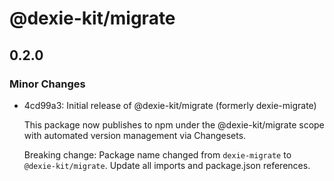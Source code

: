 # @dexie-kit/migrate

## 0.2.0

### Minor Changes

- 4cd99a3: Initial release of @dexie-kit/migrate (formerly dexie-migrate)

  This package now publishes to npm under the @dexie-kit/migrate scope with automated version management via Changesets.

  Breaking change: Package name changed from `dexie-migrate` to `@dexie-kit/migrate`. Update all imports and package.json references.
